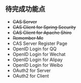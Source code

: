 ## 待完成功能点
- ~~CAS Server~~
- ~~CAS Client for Spring Security~~
- ~~CAS Client for Apache Shiro~~
- ~~Remember Me~~
- CAS Server Register Page
- OpenID Login for QQ
- OpenID Login for Wechat
- OpenID Login for Alipay
- OpenID Login for Weibo
- OAuth2 for Server
- OAuth2 for Client